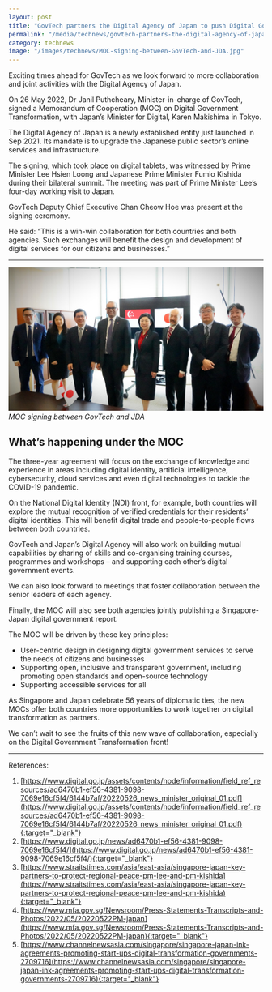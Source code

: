```yaml
---
layout: post
title: "GovTech partners the Digital Agency of Japan to push Digital Government Transformation"
permalink: "/media/technews/govtech-partners-the-digital-agency-of-japan-to-push-digital-government-transformation"
category: technews
image: "/images/technews/MOC-signing-between-GovTech-and-JDA.jpg"
---
```


Exciting times ahead for GovTech as we look forward to more collaboration and joint activities with the Digital Agency of Japan.

On 26 May 2022, Dr Janil Puthcheary, Minister-in-charge of GovTech, signed a Memorandum of Cooperation (MOC) on Digital Government Transformation, with Japan’s Minister for Digital, Karen Makishima in Tokyo.

The Digital Agency of Japan is a newly established entity just launched in Sep 2021. Its mandate is to upgrade the Japanese public sector’s online services and infrastructure.

The signing, which took place on digital tablets, was witnessed by Prime Minister Lee Hsien Loong and Japanese Prime Minister Fumio Kishida during their bilateral summit. The meeting was part of Prime Minister Lee’s four-day working visit to Japan.

GovTech Deputy Chief Executive Chan Cheow Hoe was present at the signing ceremony.

He said: “This is a win-win collaboration for both countries and both agencies. Such exchanges will benefit the design and development of digital services for our citizens and businesses.”

---

![MOC signing between GovTech and JDA](/images/technews/MOC-signing-between-GovTech-and-JDA.jpg)
*MOC signing between GovTech and JDA*

## What’s happening under the MOC

The three-year agreement will focus on the exchange of knowledge and experience in areas including digital identity, artificial intelligence, cybersecurity, cloud services and even digital technologies to tackle the COVID-19 pandemic.

On the National Digital Identity (NDI) front, for example, both countries will explore the mutual recognition of verified credentials for their residents’ digital identities. This will benefit digital trade and people-to-people flows between both countries.

GovTech and Japan’s Digital Agency will also work on building mutual capabilities by sharing of skills and co-organising training courses, programmes and workshops – and supporting each other’s digital government events.

We can also look forward to meetings that foster collaboration between the senior leaders of each agency.

Finally, the MOC will also see both agencies jointly publishing a Singapore-Japan digital government report.

The MOC will be driven by these key principles:
* User-centric design in designing digital government services to serve the needs of citizens and businesses
* Supporting open, inclusive and transparent government, including promoting open standards and open-source technology
* Supporting accessible services for all

As Singapore and Japan celebrate 56 years of diplomatic ties, the new MOCs offer both countries more opportunities to work together on digital transformation as partners.

We can’t wait to see the fruits of this new wave of collaboration, especially on the Digital Government Transformation front!

---

References:
1.  [https://www.digital.go.jp/assets/contents/node/information/field_ref_resources/ad6470b1-ef56-4381-9098-7069e16cf5f4/6144b7af/20220526_news_minister_original_01.pdf](https://www.digital.go.jp/assets/contents/node/information/field_ref_resources/ad6470b1-ef56-4381-9098-7069e16cf5f4/6144b7af/20220526_news_minister_original_01.pdf){:target="_blank"}
2.	[https://www.digital.go.jp/news/ad6470b1-ef56-4381-9098-7069e16cf5f4/](https://www.digital.go.jp/news/ad6470b1-ef56-4381-9098-7069e16cf5f4/){:target="_blank"}
3.	[https://www.straitstimes.com/asia/east-asia/singapore-japan-key-partners-to-protect-regional-peace-pm-lee-and-pm-kishida](https://www.straitstimes.com/asia/east-asia/singapore-japan-key-partners-to-protect-regional-peace-pm-lee-and-pm-kishida){:target="_blank"}
4.	[https://www.mfa.gov.sg/Newsroom/Press-Statements-Transcripts-and-Photos/2022/05/20220522PM-japan](https://www.mfa.gov.sg/Newsroom/Press-Statements-Transcripts-and-Photos/2022/05/20220522PM-japan){:target="_blank"}
5.	[https://www.channelnewsasia.com/singapore/singapore-japan-ink-agreements-promoting-start-ups-digital-transformation-governments-2709716](https://www.channelnewsasia.com/singapore/singapore-japan-ink-agreements-promoting-start-ups-digital-transformation-governments-2709716){:target="_blank"}


